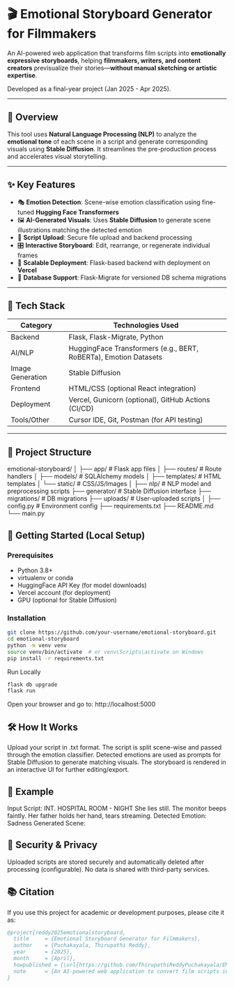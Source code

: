 # 🎬 Emotional Storyboard Generator for Filmmakers

An AI-powered web application that transforms film scripts into **emotionally expressive storyboards**, helping **filmmakers, writers, and content creators** previsualize their stories—**without manual sketching or artistic expertise**.

Developed as a final-year project (Jan 2025 - Apr 2025).

---

## 🧠 Overview

This tool uses **Natural Language Processing (NLP)** to analyze the **emotional tone** of each scene in a script and generate corresponding visuals using **Stable Diffusion**. It streamlines the pre-production process and accelerates visual storytelling.

---

## ✨ Key Features

- 🎭 **Emotion Detection**: Scene-wise emotion classification using fine-tuned **Hugging Face Transformers**
- 🖼️ **AI-Generated Visuals**: Uses **Stable Diffusion** to generate scene illustrations matching the detected emotion
- 📝 **Script Upload**: Secure file upload and backend processing
- 🎛️ **Interactive Storyboard**: Edit, rearrange, or regenerate individual frames
- 🚀 **Scalable Deployment**: Flask-based backend with deployment on **Vercel**
- 💾 **Database Support**: Flask-Migrate for versioned DB schema migrations

---

## 🧪 Tech Stack

| Category        | Technologies Used                                           |
|----------------|-------------------------------------------------------------|
| Backend         | Flask, Flask-Migrate, Python                                |
| AI/NLP          | HuggingFace Transformers (e.g., BERT, RoBERTa), Emotion Datasets |
| Image Generation| Stable Diffusion                                            |
| Frontend        | HTML/CSS (optional React integration)                       |
| Deployment      | Vercel, Gunicorn (optional), GitHub Actions (CI/CD)         |
| Tools/Other     | Cursor IDE, Git, Postman (for API testing)                  |

---

## 📂 Project Structure
emotional-storyboard/
│
├── app/ # Flask app files
│ ├── routes/ # Route handlers
│ ├── models/ # SQLAlchemy models
│ ├── templates/ # HTML templates
│ └── static/ # CSS/JS/Images
│
├── nlp/ # NLP model and preprocessing scripts
├── generator/ # Stable Diffusion interface
├── migrations/ # DB migrations
├── uploads/ # User-uploaded scripts
│
├── config.py # Environment config
├── requirements.txt
├── README.md
└── main.py

## 🚀 Getting Started (Local Setup)

### Prerequisites

- Python 3.8+
- virtualenv or conda
- HuggingFace API Key (for model downloads)
- Vercel account (for deployment)
- GPU (optional for Stable Diffusion)

### Installation

```bash
git clone https://github.com/your-username/emotional-storyboard.git
cd emotional-storyboard
python -m venv venv
source venv/bin/activate  # or venv\Scripts\activate on Windows
pip install -r requirements.txt
```
Run Locally
```bash
flask db upgrade
flask run
```
Open your browser and go to: http://localhost:5000

## 🛠 How It Works
Upload your script in .txt format.
The script is split scene-wise and passed through the emotion classifier.
Detected emotions are used as prompts for Stable Diffusion to generate matching visuals.
The storyboard is rendered in an interactive UI for further editing/export.

## 📸 Example
Input Script:
INT. HOSPITAL ROOM - NIGHT
She lies still. The monitor beeps faintly. Her father holds her hand, tears streaming.
Detected Emotion: Sadness
Generated Scene:

## 🔐 Security & Privacy
Uploaded scripts are stored securely and automatically deleted after processing (configurable).
No data is shared with third-party services.

## 📚 Citation
If you use this project for academic or development purposes, please cite it as:

```bibtex
@project{reddy2025emotionalstoryboard,
  title     = {Emotional Storyboard Generator for Filmmakers},
  author    = {Puchakayala, Thirupathi Reddy},
  year      = {2025},
  month     = {April},
  howpublished = {\url{https://github.com/ThirupathiReddyPuchakayala/EMOTIONAL-STORY-BOARD-GENERATOR}},
  note      = {An AI-powered web application to convert film scripts into emotion-driven storyboards using NLP and Stable Diffusion.}
}


